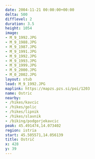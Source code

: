 ```yaml
---
date: 2004-11-21 00:00:00+00:00
delta: 500
difflevel: 2
duration: 3.5
height: 1054
image:
- M_9_1992.JPG
- M_9_1988.JPG
- M_9_1987.JPG
- M_9_1991.JPG
- M_9_1992.JPG
- M_9_1993.JPG
- M_9_1999.JPG
- M_9_2000.JPG
- M_0_2002.JPG
layout: stub
lead: M_9_1992.JPG
maplink: https://mapzs.pzs.si/poi/1203
name: Ostric
nearby:
- /hikes/kavcic
- /hikes/golic
- /hikes/lipnik
- /hikes/slavnik
- /biking/podgorjekavcic
peak: 45.491474,14.073402
region: istria
start: 45.505571,14.056139
title: Ostrič
x: 428
y: 39
---
```

